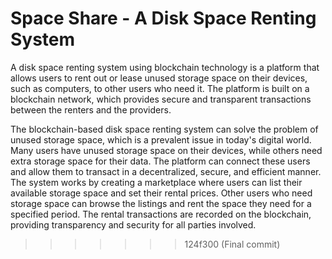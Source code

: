 # Space Share - A Disk Space Renting System
A disk space renting system using blockchain technology is a platform that allows users
to rent out or lease unused storage space on their devices, such as computers, to
other users who need it. The platform is built on a blockchain network, which provides
secure and transparent transactions between the renters and the providers.

The blockchain-based disk space renting system can solve the problem of unused storage
space, which is a prevalent issue in today's digital world. Many users have unused storage
space on their devices, while others need extra storage space for their data. The platform
can connect these users and allow them to transact in a decentralized, secure, and
efficient manner. The system works by creating a marketplace where users can list their
available storage space and set their rental prices. Other users who need storage space can
browse the listings and rent the space they need for a specified period. The rental
transactions are recorded on the blockchain, providing transparency and security for all
parties involved.



<!-- npx hardhat node
npx hardhat run --network localhost scripts/deploy.js -->
>>>>>>> 124f300 (Final commit)
